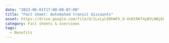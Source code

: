 ```yaml
---
date: "2023-06-01T17:00:00-07:00"
title: "Fact sheet: Automated transit discounts"
asset: https://drive.google.com/file/d/1LxLyL69hWFh_O-XnKtRKT4yBYLNNj6LZ/view
category: Fact sheets & overviews
tags:
  - Benefits
---
```

